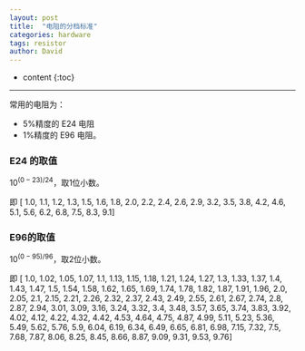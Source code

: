 ```yaml
---
layout: post
title:  "电阻的分档标准"
categories: hardware
tags: resistor
author: David
---
```


* content
{:toc}

---

常用的电阻为：
* 5%精度的 E24 电阻
* 1%精度的 E96 电阻。

### E24 的取值
$10^{(0-23)/24}$，取1位小数。

即 [ 1.0, 1.1, 1.2, 1.3, 1.5, 1.6, 1.8, 2.0, 2.2, 2.4, 2.6, 2.9, 3.2, 3.5, 3.8, 4.2, 4.6, 5.1, 5.6, 6.2, 6.8, 7.5, 8.3, 9.1]

### E96的取值
$10^{(0-95)/96}$，取2位小数。


即 [ 1.0, 1.02, 1.05, 1.07, 1.1, 1.13, 1.15, 1.18, 1.21, 1.24, 1.27, 1.3, 1.33, 1.37, 1.4, 1.43, 1.47, 1.5, 1.54, 1.58, 1.62, 1.65, 1.69, 1.74, 1.78, 1.82, 1.87, 1.91, 1.96, 2.0, 2.05, 2.1, 2.15, 2.21, 2.26, 2.32, 2.37, 2.43, 2.49, 2.55, 2.61, 2.67, 2.74, 2.8, 2.87, 2.94, 3.01, 3.09, 3.16, 3.24, 3.32, 3.4, 3.48, 3.57, 3.65, 3.74, 3.83, 3.92, 4.02, 4.12, 4.22, 4.32, 4.42, 4.53, 4.64, 4.75, 4.87, 4.99, 5.11, 5.23, 5.36, 5.49, 5.62, 5.76, 5.9, 6.04, 6.19, 6.34, 6.49, 6.65, 6.81, 6.98, 7.15, 7.32, 7.5, 7.68, 7.87, 8.06, 8.25, 8.45, 8.66, 8.87, 9.09, 9.31, 9.53, 9.76]



